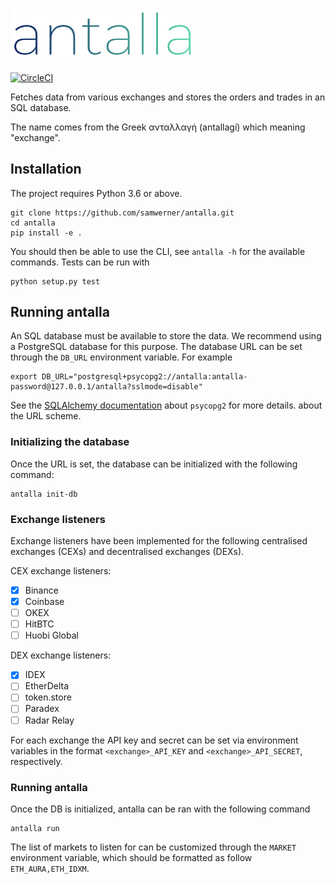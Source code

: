 #

<img src="images/logo.svg" width="300">

[![CircleCI](https://circleci.com/gh/samwerner/antalla.svg?style=svg&circle-token=117f2cd4908b4eddd036d9b612e347420690efa9)](https://circleci.com/gh/samwerner/antalla)

Fetches data from various exchanges and stores the orders and trades in an SQL database.

The name comes from the Greek ανταλλαγή (antallagí) which meaning "exchange".

## Installation

The project requires Python 3.6 or above.

```
git clone https://github.com/samwerner/antalla.git
cd antalla
pip install -e .
```

You should then be able to use the CLI, see `antalla -h` for the available commands.
Tests can be run with

```
python setup.py test
```

## Running antalla

An SQL database must be available to store the data.
We recommend using a PostgreSQL database for this purpose.
The database URL can be set through the `DB_URL` environment variable. For example

```
export DB_URL="postgresql+psycopg2://antalla:antalla-password@127.0.0.1/antalla?sslmode=disable"
```

See the [SQLAlchemy documentation][1] about `psycopg2` for more details. about the URL scheme.

### Initializing the database

Once the URL is set, the database can be initialized with the following command:

```
antalla init-db
```


### Exchange listeners

Exchange listeners have been implemented for the following centralised exchanges (CEXs) and decentralised exchanges (DEXs).

CEX exchange listeners:
- [x] Binance
- [x] Coinbase
- [ ] OKEX
- [ ] HitBTC
- [ ] Huobi Global

DEX exchange listeners:
- [x] IDEX
- [ ] EtherDelta
- [ ] token.store
- [ ] Paradex
- [ ] Radar Relay

For each exchange the API key and secret can be set via environment variables in the format `<exchange>_API_KEY` and `<exchange>_API_SECRET`, respectively.


### Running antalla

Once the DB is initialized, antalla can be ran with the following command

```
antalla run
```

The list of markets to listen for can be customized through the `MARKET` environment variable, which should be formatted as follow `ETH_AURA,ETH_IDXM`.

[1]: https://docs.sqlalchemy.org/en/latest/dialects/postgresql.html#module-sqlalchemy.dialects.postgresql.psycopg2
